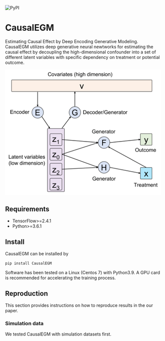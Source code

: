 <img alt="PyPI" src="https://img.shields.io/pypi/v/CausalEGM">

# CausalEGM

Estimating Causal Effect by Deep Encoding Generative Modeling. CausalEGM utilizes deep generative neural newtworks for estimating the causal effect by decoupling the high-dimensional confounder into a set of different latent variables with specific dependency on treatment or potential outcome.

![model](https://github.com/SUwonglab/CausalEGM/blob/main/model.jpg)

## Requirements

- TensorFlow>=2.4.1
- Python>=3.6.1

## Install

CausalEGM can be installed by
```shell
pip install CausalEGM
```
Software has been tested on a Linux (Centos 7) with Python3.9. A GPU card is recommended for accelerating the training process.


## Reproduction

This section provides instructions on how to reproduce results in the our paper.

### Simulation data

We tested CausalEGM with simulation datasets first. 

